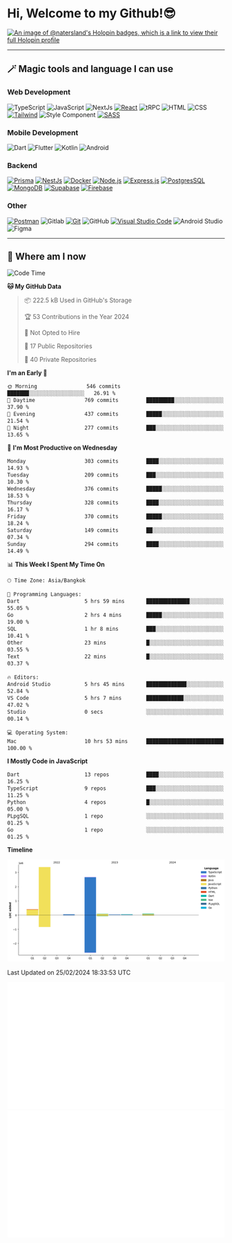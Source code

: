 # Hi, Welcome to my Github!😎

[![An image of @natersland's Holopin badges, which is a link to view their full Holopin profile](https://holopin.me/natersland)](https://holopin.io/@natersland)

---

## 🪄 Magic tools and language I can use

<h3>Web Development</h3>
<Span>
    <img alt="TypeScript" src="https://img.shields.io/badge/TypeScript-007ACC.svg?logo=typescript&logoColor=white" />
    <img alt="JavaScript" src="https://img.shields.io/badge/JavaScript-F7DF1E?logo=javascript&logoColor=black&style=flat" />
    <img alt="NextJs" src="https://img.shields.io/badge/Next.js-000000.svg?logo=next.js&logoColor=white" />
    <a href="#"><img alt="React" src="https://img.shields.io/badge/React-20232a.svg?logo=react&logoColor=%2361DAFB"></a>
    <img alt="tRPC" src="https://img.shields.io/badge/tRPC-3684BF.svg?logo=trpc&logoColor=white"></a>
    <img alt="HTML" src="https://img.shields.io/badge/HTML-E34F26.svg?logo=html5&logoColor=white" /> 
    <img alt="CSS" src="https://img.shields.io/badge/CSS-1572B6.svg?logo=css3&logoColor=white" />
    <a href="#"><img alt="Tailwind" src="https://img.shields.io/badge/Tailwind-38BEF8.svg?logo=TailwindCSS&logoColor=white"></a>
    <img alt="Style Component" src="https://img.shields.io/badge/-Styled%20Components-DB7093?style=flat&logo=styled-components&logoColor=white" />
    <a href="#"><img alt="SASS" src="https://img.shields.io/badge/Sass-hotpink.svg?logo=SASS&logoColor=white"></a>
</span>

<h3>Mobile Development</h3>
<Span>
    <img alt="Dart" src="https://img.shields.io/badge/Dart-005394?logo=dart&logoColor=white&style=flat" /> 
    <img alt="Flutter" src="https://img.shields.io/badge/Flutter-41C8F2?logo=flutter&logoColor=white&style=flat" /> 
    <img alt="Kotlin" src="https://img.shields.io/badge/Kotlin-B125EA?logo=kotlin&logoColor=white&style=flat" />
    <img alt="Android" src="https://img.shields.io/badge/Android-2FDF85?logo=Android&logoColor=white&style=flat" />
</span>

<h3>Backend</h3>
<Span>
    <a href="#"><img alt="Prisma" src="https://img.shields.io/badge/Prisma-0D344B.svg?logo=prisma&logoColor=white"></a>
    <a href="#"><img alt="NestJs" src="https://img.shields.io/badge/Nest.js-D61F49.svg?logo=nestjs&logoColor=white"></a>
    <a href="#"><img alt="Docker" src="https://img.shields.io/badge/Docker-309AEE.svg?logo=docker&logoColor=white"></a>
    <a href="#"><img alt="Node.js" src="https://img.shields.io/badge/Node.js-43853D.svg?logo=node.js&logoColor=white"></a>
    <a href="#"><img alt="Express.js" src="https://img.shields.io/badge/Express.js-404d59.svg?logo=express&logoColor=white"></a>
        <a href="#"><img alt="PostgresSQL" src="https://custom-icon-badges.herokuapp.com/badge/PostgresSQL-2F6893.svg?logo=Postgres&logoColor=white"></a>
    <a href="#"><img alt="MongoDB" src ="https://img.shields.io/badge/MongoDB-4ea94b.svg?logo=mongodb&logoColor=white"></a>
    <a href="#"><img alt="Supabase" src="https://img.shields.io/badge/Supabase-3FCF8E.svg?logo=Supabase&logoColor=white"></a>
    <a href="#"><img alt="Firebase" src="https://img.shields.io/badge/Firebase-029BE5.svg?logo=firebase&logoColor=#029BE5"></a>
</span>

<h3>Other</h3>
<span>
    <a href="#"><img alt="Postman" src="https://img.shields.io/badge/Postman-FF6C37?logo=postman&logoColor=white"></a>
    <img alt="Gitlab" src="https://img.shields.io/badge/-GitLab-D83F28?style=flat&logo=gitlab&logoColor=white" />
    <a href="#"><img alt="Git" src="https://img.shields.io/badge/Git-F05033.svg?logo=git&logoColor=white"></a>
    <img alt="GitHub" src="https://img.shields.io/badge/-Github-181717?style=flat&logo=github&logoColor=white" />
    <a href="#"><img alt="Visual Studio Code" src="https://img.shields.io/badge/Visual%20Studio%20Code-0078d7.svg?logo=visual-studio-code&logoColor=white"></a>
    <img alt="Android Studio" src="https://img.shields.io/badge/Android Studio-a4c639?logo=androidstudio&logoColor=white&style=flat" />
    <img alt="Figma" src="https://img.shields.io/badge/Figma-1794fa?logo=figma&logoColor=white&style=flat" /> 
</span>

---

## 🤔 Where am I now

<!--START_SECTION:waka-->
![Code Time](http://img.shields.io/badge/Code%20Time-272%20hrs%2059%20mins-blue)

**🐱 My GitHub Data** 

> 📦 222.5 kB Used in GitHub's Storage 
 > 
> 🏆 53 Contributions in the Year 2024
 > 
> 🚫 Not Opted to Hire
 > 
> 📜 17 Public Repositories 
 > 
> 🔑 40 Private Repositories 
 > 
**I'm an Early 🐤** 

```text
🌞 Morning                546 commits         ███████░░░░░░░░░░░░░░░░░░   26.91 % 
🌆 Daytime                769 commits         █████████░░░░░░░░░░░░░░░░   37.90 % 
🌃 Evening                437 commits         █████░░░░░░░░░░░░░░░░░░░░   21.54 % 
🌙 Night                  277 commits         ███░░░░░░░░░░░░░░░░░░░░░░   13.65 % 
```
📅 **I'm Most Productive on Wednesday** 

```text
Monday                   303 commits         ████░░░░░░░░░░░░░░░░░░░░░   14.93 % 
Tuesday                  209 commits         ███░░░░░░░░░░░░░░░░░░░░░░   10.30 % 
Wednesday                376 commits         █████░░░░░░░░░░░░░░░░░░░░   18.53 % 
Thursday                 328 commits         ████░░░░░░░░░░░░░░░░░░░░░   16.17 % 
Friday                   370 commits         █████░░░░░░░░░░░░░░░░░░░░   18.24 % 
Saturday                 149 commits         ██░░░░░░░░░░░░░░░░░░░░░░░   07.34 % 
Sunday                   294 commits         ████░░░░░░░░░░░░░░░░░░░░░   14.49 % 
```


📊 **This Week I Spent My Time On** 

```text
🕑︎ Time Zone: Asia/Bangkok

💬 Programming Languages: 
Dart                     5 hrs 59 mins       ██████████████░░░░░░░░░░░   55.05 % 
Go                       2 hrs 4 mins        █████░░░░░░░░░░░░░░░░░░░░   19.00 % 
SQL                      1 hr 8 mins         ███░░░░░░░░░░░░░░░░░░░░░░   10.41 % 
Other                    23 mins             █░░░░░░░░░░░░░░░░░░░░░░░░   03.55 % 
Text                     22 mins             █░░░░░░░░░░░░░░░░░░░░░░░░   03.37 % 

🔥 Editors: 
Android Studio           5 hrs 45 mins       █████████████░░░░░░░░░░░░   52.84 % 
VS Code                  5 hrs 7 mins        ████████████░░░░░░░░░░░░░   47.02 % 
Studio                   0 secs              ░░░░░░░░░░░░░░░░░░░░░░░░░   00.14 % 

💻 Operating System: 
Mac                      10 hrs 53 mins      █████████████████████████   100.00 % 
```

**I Mostly Code in JavaScript** 

```text
Dart                     13 repos            ████░░░░░░░░░░░░░░░░░░░░░   16.25 % 
TypeScript               9 repos             ███░░░░░░░░░░░░░░░░░░░░░░   11.25 % 
Python                   4 repos             █░░░░░░░░░░░░░░░░░░░░░░░░   05.00 % 
PLpgSQL                  1 repo              ░░░░░░░░░░░░░░░░░░░░░░░░░   01.25 % 
Go                       1 repo              ░░░░░░░░░░░░░░░░░░░░░░░░░   01.25 % 
```



**Timeline**

![Lines of Code chart](https://raw.githubusercontent.com/natersland/natersland/master/assets/bar_graph.png)


 Last Updated on 25/02/2024 18:33:53 UTC
<!--END_SECTION:waka-->

![](https://raw.githubusercontent.com/natersland/my-github-stat/master/generated/languages.svg#gh-dark-mode-only)
![](https://raw.githubusercontent.com/natersland/my-github-stat/master/generated/overview.svg#gh-dark-mode-only)

 </br>
